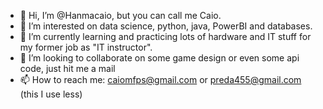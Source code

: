 - 👋 Hi, I’m @Hanmacaio, but you can call me Caio.
- 👀 I’m interested on data science, python, java, PowerBI and databases. 
- 🌱 I’m currently learning and practicing lots of hardware and IT stuff for my former job as "IT instructor".
- 💞️ I’m looking to collaborate on some game design or even some api code, just hit me a mail
- 📫 How to reach me: caiomfps@gmail.com or preda455@gmail.com (this I use less)

<!---
Hanmacaio/Hanmacaio is a ✨ special ✨ repository because its `README.md` (this file) appears on your GitHub profile.
You can click the Preview link to take a look at your changes.
--->
